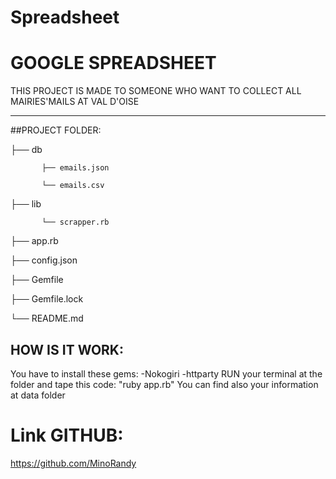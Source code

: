 # Spreadsheet
# GOOGLE SPREADSHEET

THIS PROJECT IS MADE TO SOMEONE WHO WANT TO COLLECT ALL MAIRIES'MAILS AT VAL D'OISE
************************************************************************************************************************************************

##PROJECT FOLDER:


├── db     
           
           ├── emails.json

           └── emails.csv

		


├── lib 
           
           └── scrapper.rb


├── app.rb

├── config.json

├── Gemfile

├── Gemfile.lock

└── README.md 



## HOW IS IT WORK:
You have to install these gems: 
-Nokogiri
-httparty
RUN your terminal at the folder and tape this code: "ruby app.rb"
You can find also your information at data folder
# Link GITHUB: 
https://github.com/MinoRandy


 

